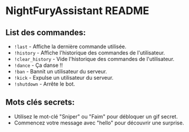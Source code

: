 # NightFuryAssistant README

## List des commandes:

- `!last` - Affiche la dernière commande utilisée.
- `!history` - Affiche l'historique des commandes de l'utilisateur.
- `!clear_history` - Vide l'historique des commandes de l'utilisateur.
- `!dance` - Ça danse !!
- `!ban` - Bannit un utilisateur du serveur.
- `!kick` - Expulse un utilisateur du serveur.
- `!shutdown` - Arrête le bot.

## Mots clés secrets:

- Utilisez le mot-clé "Sniper" ou "Faim"  pour débloquer un gif secret.
- Commencez votre message avec "hello" pour découvrir une surprise.
